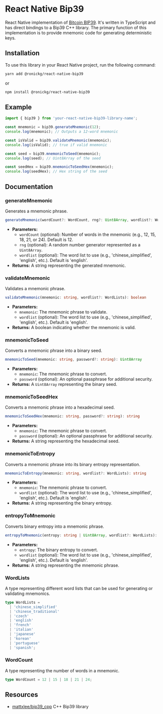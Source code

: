 # React Native Bip39

React Native implementation of [Bitcoin BIP39](https://github.com/bitcoin/bips/blob/master/bip-0039.mediawiki). It's written in TypeScript and has direct bindings to a Bip39 C++ library. The primary function of this implementation is to provide mnemonic code for generating deterministic keys.

## Installation

To use this library in your React Native project, run the following command:

```sh
yarn add @ronickg/react-native-bip39
```

or

```sh
npm install @ronickg/react-native-bip39
```

## Example

```typescript
import { bip39 } from 'your-react-native-bip39-library-name';

const mnemonic = bip39.generateMnemonic(12);
console.log(mnemonic); // Outputs a 12-word mnemonic

const isValid = bip39.validateMnemonic(mnemonic);
console.log(isValid); // true if valid mnemonic

const seed = bip39.mnemonicToSeed(mnemonic);
console.log(seed); // Uint8Array of the seed

const seedHex = bip39.mnemonicToSeedHex(mnemonic);
console.log(seedHex); // Hex string of the seed
```

## Documentation

### generateMnemonic

Generates a mnemonic phrase.

```typescript
generateMnemonic(wordCount?: WordCount, rng?: Uint8Array, wordlist?: WordLists): string
```

- **Parameters:**
  - `wordCount` (optional): Number of words in the mnemonic (e.g., 12, 15, 18, 21, or 24). Default is 12.
  - `rng` (optional): A random number generator represented as a `Uint8Array`.
  - `wordlist` (optional): The word list to use (e.g., 'chinese_simplified', 'english', etc.). Default is 'english'.
- **Returns:** A string representing the generated mnemonic.

### validateMnemonic

Validates a mnemonic phrase.

```typescript
validateMnemonic(mnemonic: string, wordlist?: WordLists): boolean
```

- **Parameters:**
  - `mnemonic`: The mnemonic phrase to validate.
  - `wordlist` (optional): The word list to use (e.g., 'chinese_simplified', 'english', etc.). Default is 'english'.
- **Returns:** A boolean indicating whether the mnemonic is valid.

### mnemonicToSeed

Converts a mnemonic phrase into a binary seed.

```typescript
mnemonicToSeed(mnemonic: string, password?: string): Uint8Array
```

- **Parameters:**
  - `mnemonic`: The mnemonic phrase to convert.
  - `password` (optional): An optional passphrase for additional security.
- **Returns:** A `Uint8Array` representing the binary seed.

### mnemonicToSeedHex

Converts a mnemonic phrase into a hexadecimal seed.

```typescript
mnemonicToSeedHex(mnemonic: string, password?: string): string
```

- **Parameters:**
  - `mnemonic`: The mnemonic phrase to convert.
  - `password` (optional): An optional passphrase for additional security.
- **Returns:** A string representing the hexadecimal seed.

### mnemonicToEntropy

Converts a mnemonic phrase into its binary entropy representation.

```typescript
mnemonicToEntropy(mnemonic: string, wordlist?: WordLists): string
```

- **Parameters:**
  - `mnemonic`: The mnemonic phrase to convert.
  - `wordlist` (optional): The word list to use (e.g., 'chinese_simplified', 'english', etc.). Default is 'english'.
- **Returns:** A string representing the binary entropy.

### entropyToMnemonic

Converts binary entropy into a mnemonic phrase.

```typescript
entropyToMnemonic(entropy: string | Uint8Array, wordlist?: WordLists): string
```

- **Parameters:**
  - `entropy`: The binary entropy to convert.
  - `wordlist` (optional): The word list to use (e.g., 'chinese_simplified', 'english', etc.). Default is 'english'.
- **Returns:** A string representing the mnemonic phrase.

### WordLists

A type representing different word lists that can be used for generating or validating mnemonics.

```typescript
type WordLists =
  | 'chinese_simplified'
  | 'chinese_traditional'
  | 'czech'
  | 'english'
  | 'french'
  | 'italian'
  | 'japanese'
  | 'korean'
  | 'portuguese'
  | 'spanish';
```

### WordCount

A type representing the number of words in a mnemonic.

```typescript
type WordCount = 12 | 15 | 18 | 21 | 24;
```

## Resources

- [mattxlee/bip39_cpp](https://github.com/mattxlee/bip39_cpp) C++ Bip39 library
